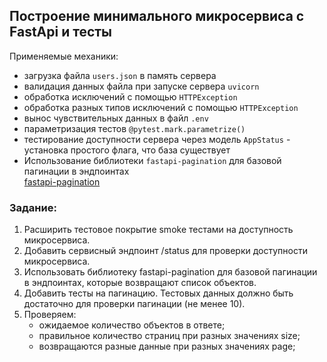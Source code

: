 ## Построение минимального микросервиса с FastApi и тесты  
Применяемые механики:  
- загрузка файла `users.json` в память сервера
- валидация данных файла при запуске сервера `uvicorn`
- обработка исключений с помощью `HTTPException`
- обработка разных типов исключений с помощью `HTTPException`
- вынос чувствительных данных в файл `.env`
- параметризация тестов `@pytest.mark.parametrize()`  
- тестирование доступности сервера через модель `AppStatus` - установка простого флага, что база существует
- Использование библиотеки `fastapi-pagination` для базовой пагинации в эндпоинтах  
[fastapi-pagination](https://github.com/uriyyo/fastapi-pagination)  


### Задание:  
1. Расширить тестовое покрытие smoke тестами на доступность микросервиса.
2. Добавить сервисный эндпоинт /status для проверки доступности микросервиса.
3. Использовать библиотеку fastapi-pagination для базовой пагинации в эндпоинтах, которые возвращают список объектов.
4. Добавить тесты на пагинацию. Тестовых данных должно быть достаточно для проверки пагинации (не менее 10).
5. Проверяем:
    - ожидаемое количество объектов в ответе;
    - правильное количество страниц при разных значениях size;
    - возвращаются разные данные при разных значениях page;
